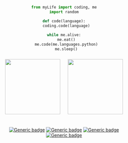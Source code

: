 <div align="center">

```python
from myLife import coding, me
import random

def code(language):
  coding.code(language)
  
while me.alive:
  me.eat()
  me.code(me.languages.python)
  me.sleep()
```
</div>
<div align="center">
<div align="center">
<img src="https://cdn0.iconfinder.com/data/icons/flat-round-system/512/archlinux-512.png" height="175" width="175" style="margin: 10px">
<img src="http://2.bp.blogspot.com/-A5NSDMQ5bwo/Vi2VNq6kgTI/AAAAAAAAABg/X93YbJLOuR0/s1600/old_logo.png" height="175" width="175" style="margin: 10px">
<br>
<br>
  

[![Generic badge](https://img.shields.io/badge/distribution-arch-cyan.svg)](https://shields.io/)
[![Generic badge](https://img.shields.io/badge/desktop-gnome-darkblue.svg)](https://shields.io/)
[![Generic badge](https://img.shields.io/badge/language-python-yellow.svg)](https://shields.io/)
<br>
[![Generic badge](https://img.shields.io/badge/opensource-♥-red.svg)](https://shields.io/)
</div>

